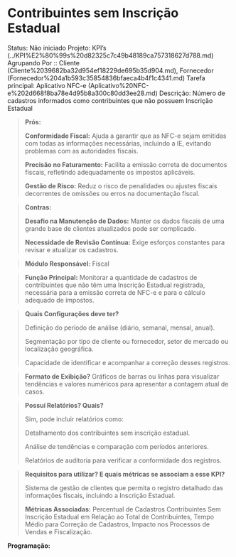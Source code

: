 # Contribuintes sem Inscrição Estadual

Status: Não iniciado
Projeto: KPI’s (../KPI%E2%80%99s%20d82325c7c49b48189ca757318627d788.md)
Agrupando Por :: Cliente (Cliente%2039682ba32d954ef18229de695b35d904.md), Fornecedor (Fornecedor%204a1b593c35854836bfaeca4b4f1c4341.md)
Tarefa principal: Aplicativo NFC-e (Aplicativo%20NFC-e%202d668f8ba78e4d95b8a300c80dd3ee28.md)
Descrição: Número de cadastros informados como contribuintes que não possuem Inscrição Estadual

> **Prós:**
> 
> 
> **Conformidade Fiscal:** Ajuda a garantir que as NFC-e sejam emitidas com todas as informações necessárias, incluindo a IE, evitando problemas com as autoridades fiscais.
> 
> **Precisão no Faturamento:** Facilita a emissão correta de documentos fiscais, refletindo adequadamente os impostos aplicáveis.
> 
> **Gestão de Risco:** Reduz o risco de penalidades ou ajustes fiscais decorrentes de omissões ou erros na documentação fiscal.
> 

> **Contras:**
> 
> 
> **Desafio na Manutenção de Dados:** Manter os dados fiscais de uma grande base de clientes atualizados pode ser complicado.
> 
> **Necessidade de Revisão Contínua:** Exige esforços constantes para revisar e atualizar os cadastros.
> 

> **Módulo Responsável:**
Fiscal
> 

> **Função Principal:**
Monitorar a quantidade de cadastros de contribuintes que não têm uma Inscrição Estadual registrada, necessária para a emissão correta de NFC-e e para o cálculo adequado de impostos.
> 

> **Quais Configurações deve ter?**
> 
> 
> Definição do período de análise (diário, semanal, mensal, anual).
> 
> Segmentação por tipo de cliente ou fornecedor, setor de mercado ou localização geográfica.
> 
> Capacidade de identificar e acompanhar a correção desses registros.
> 

> **Formato de Exibição?**
Gráficos de barras ou linhas para visualizar tendências e valores numéricos para apresentar a contagem atual de casos.
> 

> **Possuí Relatórios? Quais?**
> 
> 
> Sim, pode incluir relatórios como:
> 
> Detalhamento dos contribuintes sem inscrição estadual.
> 
> Análise de tendências e comparação com períodos anteriores.
> 
> Relatórios de auditoria para verificar a conformidade dos registros.
> 

> **Requisitos para utilizar? E quais métricas se associam a esse KPI?**
> 
> 
> Sistema de gestão de clientes que permita o registro detalhado das informações fiscais, incluindo a Inscrição Estadual.
> 
> **Métricas Associadas:** 
> Percentual de Cadastros Contribuintes Sem Inscrição Estadual em Relação ao Total de Contribuintes, Tempo Médio para Correção de Cadastros, Impacto nos Processos de Vendas e Fiscalização.
> 

**Programação:**